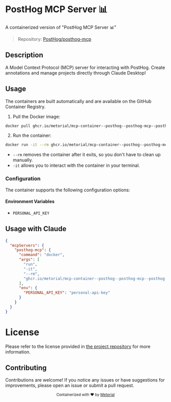 
# PostHog MCP Server 📊

A containerized version of "PostHog MCP Server 📊"

> Repository: [PostHog/posthog-mcp](https://github.com/PostHog/posthog-mcp)

## Description

A Model Context Protocol (MCP) server for interacting with PostHog. Create annotations and manage projects directly through Claude Desktop!


## Usage

The containers are built automatically and are available on the GitHub Container Registry.

1. Pull the Docker image:

```bash
docker pull ghcr.io/metorial/mcp-container--posthog--posthog-mcp--posthog-mcp
```

2. Run the container:

```bash
docker run -it --rm ghcr.io/metorial/mcp-container--posthog--posthog-mcp--posthog-mcp 
```

- `--rm` removes the container after it exits, so you don't have to clean up manually.
- `-it` allows you to interact with the container in your terminal.


### Configuration

The container supports the following configuration options:




#### Environment Variables

- `PERSONAL_API_KEY`




## Usage with Claude

```json
{
  "mcpServers": {
    "posthog-mcp": {
      "command": "docker",
      "args": [
        "run",
        "-it",
        "--rm",
        "ghcr.io/metorial/mcp-container--posthog--posthog-mcp--posthog-mcp"
      ],
      "env": {
        "PERSONAL_API_KEY": "personal-api-key"
      }
    }
  }
}
```

# License

Please refer to the license provided in [the project repository](https://github.com/PostHog/posthog-mcp) for more information.

## Contributing

Contributions are welcome! If you notice any issues or have suggestions for improvements, please open an issue or submit a pull request.

<div align="center">
  <sub>Containerized with ❤️ by <a href="https://metorial.com">Metorial</a></sub>
</div>
  